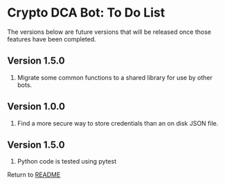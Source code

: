 Crypto DCA Bot: To Do List
==========================
The versions below are future versions that will be released once those features have been completed.

Version 1.5.0
-------------

1. Migrate some common functions to a shared library for use by other bots.

Version 1.0.0
-------------

1. Find a more secure way to store credentials than an on disk JSON file.

Version 1.5.0
-------------

1. Python code is tested using pytest

Return to [README](README.md)
